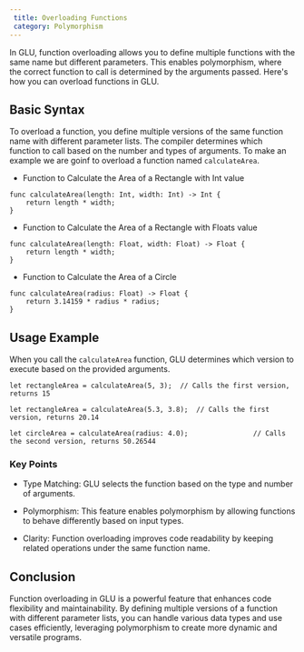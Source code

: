 ```yaml
---
 title: Overloading Functions
 category: Polymorphism
---
```


In GLU, function overloading allows you to define multiple functions with the same name but different parameters. This enables polymorphism, where the correct function to call is determined by the arguments passed. Here's how you can overload functions in GLU.

## Basic Syntax

To overload a function, you define multiple versions of the same function name with different parameter lists. The compiler determines which function to call based on the number and types of arguments. To make an example we are goinf to overload a function named `calculateArea`.


* Function to Calculate the Area of a Rectangle with Int value

```glu
func calculateArea(length: Int, width: Int) -> Int {
    return length * width;
}
```

* Function to Calculate the Area of a Rectangle with Floats value

```glu
func calculateArea(length: Float, width: Float) -> Float {
    return length * width;
}
```

* Function to Calculate the Area of a Circle
```glu
func calculateArea(radius: Float) -> Float {
    return 3.14159 * radius * radius;
}
```

## Usage Example

When you call the `calculateArea` function, GLU determines which version to execute based on the provided arguments.

```glu
let rectangleArea = calculateArea(5, 3);  // Calls the first version, returns 15

let rectangleArea = calculateArea(5.3, 3.8);  // Calls the first version, returns 20.14

let circleArea = calculateArea(radius: 4.0);                // Calls the second version, returns 50.26544
```

### Key Points

* Type Matching: GLU selects the function based on the type and number of arguments.

* Polymorphism: This feature enables polymorphism by allowing functions to behave differently based on input types.

* Clarity: Function overloading improves code readability by keeping related operations under the same function name.

## Conclusion
Function overloading in GLU is a powerful feature that enhances code flexibility and maintainability. By defining multiple versions of a function with different parameter lists, you can handle various data types and use cases efficiently, leveraging polymorphism to create more dynamic and versatile programs.
